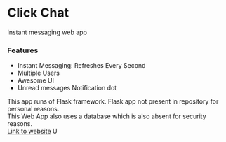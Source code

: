 # Click Chat
Instant messaging web app
### Features
* Instant Messaging: Refreshes Every Second
* Multiple Users
* Awesome UI
* Unread messages Notification dot

This app runs of Flask framework.
Flask app not present in repository for personal reasons.<br>
This Web App also uses a database which is also absent for security reasons.
<br>[Link to website](https://hardope.pythonanywhere.com)
U

